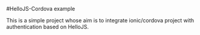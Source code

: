 #HelloJS-Cordova example

This is a simple project whose aim is to integrate ionic/cordova project with authentication based on HelloJS.
